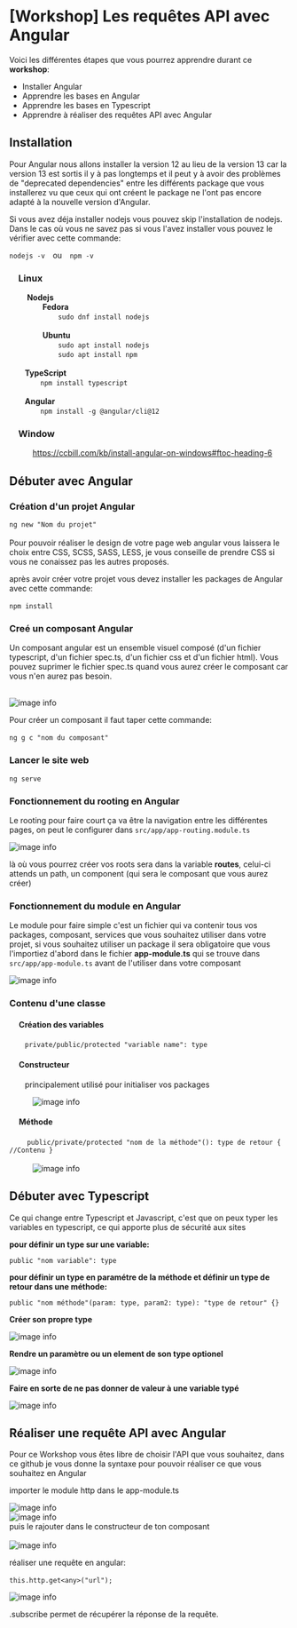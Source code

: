 # [Workshop] Les requêtes API avec Angular
Voici les différentes étapes que vous pourrez apprendre durant ce **workshop**:
* Installer Angular
* Apprendre les bases en Angular
* Apprendre les bases en Typescript
* Apprendre à réaliser des requêtes API avec Angular

## Installation
Pour Angular nous allons installer la version 12 au lieu de la version 13 car la version 13 est sortis il y à pas longtemps et il peut y à avoir des problèmes de "deprecated dependencies" entre les différents package que vous installerez vu que ceux qui ont créent le package ne l'ont pas encore adapté à la nouvelle version d'Angular. <br/>

Si vous avez déja installer nodejs vous pouvez skip l'installation de nodejs. <br/>
Dans le cas où vous ne savez pas si vous l'avez installer vous pouvez le vérifier avec cette commande: <br/>

```nodejs -v```&emsp;ou&emsp;```npm -v```

### &emsp;Linux
&emsp;&emsp; **Nodejs** <br/>
&emsp;&emsp;&emsp;&emsp; **Fedora** <br/>
&emsp;&emsp;&emsp;&emsp;&emsp;&emsp; ```sudo dnf install nodejs```<br/>
<br/>
&emsp;&emsp;&emsp;&emsp; **Ubuntu** <br/>
&emsp;&emsp;&emsp;&emsp;&emsp;&emsp; ```sudo apt install nodejs```<br/>
&emsp;&emsp;&emsp;&emsp;&emsp;&emsp; ```sudo apt install npm```<br/>
<br/>
&emsp;&emsp;**TypeScript** <br/>
&emsp;&emsp;&emsp;&emsp;```npm install typescript```<br/>
<br/>
&emsp;&emsp;**Angular** <br/>
&emsp;&emsp;&emsp;&emsp;```npm install -g @angular/cli@12```<br/>
### &emsp;Window
&emsp;&emsp;&emsp;https://ccbill.com/kb/install-angular-on-windows#ftoc-heading-6

## Débuter avec Angular
### Création d'un projet Angular
```ng new "Nom du projet"``` <br/><br/>
Pour pouvoir réaliser le design de votre page web angular vous laissera le choix entre CSS, SCSS, SASS, LESS, je vous conseille de prendre CSS si vous ne conaissez pas les autres proposés.

après avoir créer votre projet vous devez installer les packages de Angular avec cette commande:<br/><br/>
```npm install```

### Creé un composant Angular
Un composant angular est un ensemble visuel composé (d'un fichier typescript, d'un fichier spec.ts, d'un fichier css et d'un fichier html). Vous pouvez suprimer le fichier spec.ts quand vous aurez créer le composant car vous n'en aurez pas besoin.<br/><br/>

![image info](./picture/composant_angular.png)

Pour créer un composant il faut taper cette commande: <br/><br/>
```ng g c "nom du composant"```<br/>

### Lancer le site web
```ng serve```
### Fonctionnement du rooting en Angular
Le rooting pour faire court ça va être la navigation entre les différentes pages, on peut le configurer dans ```src/app/app-routing.module.ts```

![image info](./picture/routing.png)

là où vous pourrez créer vos roots sera dans la variable **routes**, celui-ci attends un path, un component (qui sera le composant que vous aurez créer) 

### Fonctionnement du module en Angular

Le module pour faire simple c'est un fichier qui va contenir tous vos packages, composant, services que vous souhaitez utiliser dans votre projet, si vous souhaitez utiliser un package il sera obligatoire que vous l'importiez d'abord dans le fichier **app-module.ts** qui se trouve dans ```src/app/app-module.ts``` avant de l'utiliser dans votre composant

![image info](./picture/module.png)

### Contenu d'une classe
#### &emsp; Création des variables
&emsp;&emsp;```private/public/protected "variable name": type```<br/>
#### &emsp; Constructeur <br/>
&emsp;&emsp;principalement utilisé pour initialiser vos packages <br/>

&emsp;&emsp;&emsp;![image info](./picture/constructor.png)

#### &emsp; Méthode<br/>
&emsp;&emsp; ```public/private/protected "nom de la méthode"(): type de retour { //Contenu }``` <br/><br/>
&emsp;&emsp;&emsp;![image info](./picture/methode.png)

## Débuter avec Typescript

Ce qui change entre Typescript et Javascript, c'est que on peux typer les variables en typescript, ce qui apporte plus de sécurité aux sites

**pour définir un type sur une variable:**

```public "nom variable": type```

**pour définir un type en paramétre de la méthode et définir un type de retour dans une méthode:**

```public "nom méthode"(param: type, param2: type): "type de retour" {}```

**Créer son propre type**

![image info](./picture/interface.png)

**Rendre un paramètre ou un element de son type optionel**

![image info](./picture/optional.png)

**Faire en sorte de ne pas donner de valeur à une variable typé**

![image info](./picture/set_optional.png)
  
## Réaliser une requête API avec Angular

Pour ce Workshop vous êtes libre de choisir l'API que vous souhaitez, dans ce github je vous donne la syntaxe pour pouvoir réaliser ce que vous souhaitez en Angular

importer le module http dans le app-module.ts

![image info](./picture/httpclient.png) <br/>
![image info](./picture/httpclient2.png) <br/>
puis le rajouter dans le constructeur de ton composant <br/><br/>
![image info](./picture/constructor_http.png) <br/>

réaliser une requête en angular: <br/><br/>
```this.http.get<any>("url");```

![image info](./picture/requête.png) <br/>

.subscribe permet de récupérer la réponse de la requête.
